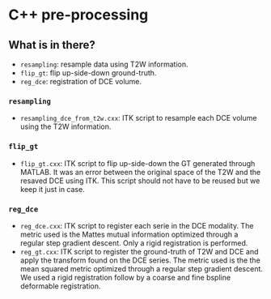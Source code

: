 C++ pre-processing
==================

What is in there?
-----------------

* `resampling`: resample data using T2W information.
* `flip_gt`: flip up-side-down ground-truth.
* `reg_dce`: registration of DCE volume.

### `resampling`

* `resampling_dce_from_t2w.cxx`: ITK script to resample each DCE volume using the T2W information.

### `flip_gt`

* `flip_gt.cxx`: ITK script to flip up-side-down the GT generated through MATLAB. It was an error between the original space of the T2W and the resaved DCE using ITK. This script should not have to be reused but we keep it just in case.

### `reg_dce`

* `reg_dce.cxx`: ITK script to register each serie in the DCE modality. The metric used is the Mattes mutual information optimized through a regular step gradient descent. Only a rigid registration is performed.
* `reg_gt.cxx`: ITK script to register the ground-truth of T2W and DCE and apply the transform found on the DCE series. The metric used is the the mean squared metric optimized through a regular step gradient descent. We used a rigid registration follow by a coarse and fine bspline deformable registration.

